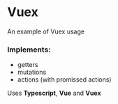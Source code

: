 # Vuex
An example of Vuex usage

### Implements:
- getters
- mutations
- actions (with promissed actions)

Uses **Typescript**, **Vue** and **Vuex**

